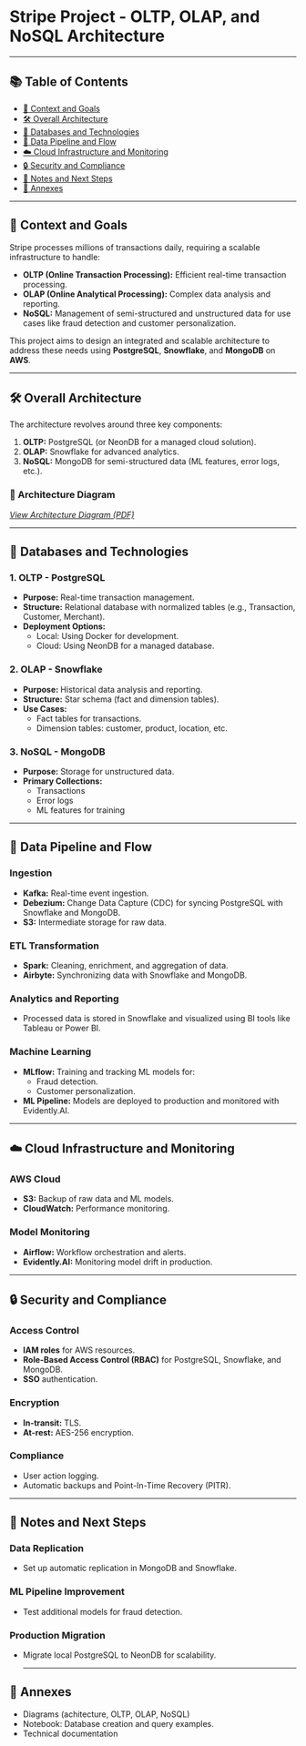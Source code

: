 # Stripe Project - OLTP, OLAP, and NoSQL Architecture

---

## 📚 Table of Contents
- [🎯 Context and Goals](#-context-and-goals)
- [🛠️ Overall Architecture](#️-overall-architecture)
- [💾 Databases and Technologies](#-databases-and-technologies)
- [🔄 Data Pipeline and Flow](#-data-pipeline-and-flow)
- [☁️ Cloud Infrastructure and Monitoring](#️-cloud-infrastructure-and-monitoring)
- [🔒 Security and Compliance](#-security-and-compliance)
- [📝 Notes and Next Steps](#-notes-and-next-steps)
- [📂 Annexes](#-annexes)

---

## 🎯 Context and Goals
Stripe processes millions of transactions daily, requiring a scalable infrastructure to handle:
- **OLTP (Online Transaction Processing):** Efficient real-time transaction processing.
- **OLAP (Online Analytical Processing):** Complex data analysis and reporting.
- **NoSQL:** Management of semi-structured and unstructured data for use cases like fraud detection and customer personalization.

This project aims to design an integrated and scalable architecture to address these needs using **PostgreSQL**, **Snowflake**, and **MongoDB** on **AWS**.

---

## 🛠️ Overall Architecture
The architecture revolves around three key components:
1. **OLTP:** PostgreSQL (or NeonDB for a managed cloud solution).
2. **OLAP:** Snowflake for advanced analytics.
3. **NoSQL:** MongoDB for semi-structured data (ML features, error logs, etc.).

### 🌟 Architecture Diagram
*[View Architecture Diagram (PDF)](STRIPE_ARCHITECTURE.pdf)*

---

## 💾 Databases and Technologies

### 1. **OLTP - PostgreSQL**
- **Purpose:** Real-time transaction management.
- **Structure:** Relational database with normalized tables (e.g., Transaction, Customer, Merchant).
- **Deployment Options:**
  - Local: Using Docker for development.
  - Cloud: Using NeonDB for a managed database.

### 2. **OLAP - Snowflake**
- **Purpose:** Historical data analysis and reporting.
- **Structure:** Star schema (fact and dimension tables).
- **Use Cases:**
  - Fact tables for transactions.
  - Dimension tables: customer, product, location, etc.

### 3. **NoSQL - MongoDB**
- **Purpose:** Storage for unstructured data.
- **Primary Collections:**
  - Transactions
  - Error logs
  - ML features for training

---

## 🔄 Data Pipeline and Flow

### **Ingestion**
- **Kafka:** Real-time event ingestion.
- **Debezium:** Change Data Capture (CDC) for syncing PostgreSQL with Snowflake and MongoDB.
- **S3:** Intermediate storage for raw data.

### **ETL Transformation**
- **Spark:** Cleaning, enrichment, and aggregation of data.
- **Airbyte:** Synchronizing data with Snowflake and MongoDB.

### **Analytics and Reporting**
- Processed data is stored in Snowflake and visualized using BI tools like Tableau or Power BI.

### **Machine Learning**
- **MLflow:** Training and tracking ML models for:
  - Fraud detection.
  - Customer personalization.
- **ML Pipeline:** Models are deployed to production and monitored with Evidently.AI.

---

## ☁️ Cloud Infrastructure and Monitoring

### **AWS Cloud**
- **S3:** Backup of raw data and ML models.
- **CloudWatch:** Performance monitoring.

### **Model Monitoring**
- **Airflow:** Workflow orchestration and alerts.
- **Evidently.AI:** Monitoring model drift in production.

---

## 🔒 Security and Compliance

### **Access Control**
- **IAM roles** for AWS resources.
- **Role-Based Access Control (RBAC)** for PostgreSQL, Snowflake, and MongoDB.
- **SSO** authentication.

### **Encryption**
- **In-transit:** TLS.
- **At-rest:** AES-256 encryption.

### **Compliance**
- User action logging.
- Automatic backups and Point-In-Time Recovery (PITR).

---

## 📝 Notes and Next Steps

### **Data Replication**
- Set up automatic replication in MongoDB and Snowflake.
  
### **ML Pipeline Improvement**
- Test additional models for fraud detection.

### **Production Migration**
- Migrate local PostgreSQL to NeonDB for scalability.

  ---

## 📂 Annexes

- Diagrams (achitecture, OLTP, OLAP, NoSQL)
- Notebook: Database creation and query examples.
- Technical documentation
